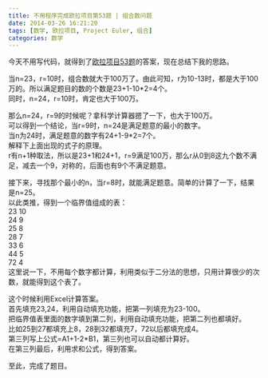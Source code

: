```yaml
---
title: 不用程序完成欧拉项目第53题 | 组合数问题
date: 2014-03-26 16:21:20
tags: [数学, 欧拉项目, Project Euler, 组合]
categories: 数学
---
```

今天不用写代码，就得到了[欧拉项目53题](http://projecteuler.net/problem=53 "Problem 53 - Project Euler")的答案，现在总结下我的思路。

当n=23，r=10时，组合数就大于100万了。由此可知，r为10-13时，都是大于100万的。所以满足题目的数的个数是23+1-10*2=4个。  
同时，n=24，r=10时，肯定也大于100万。  

那么n=24，r=9的时候呢？拿科学计算器摁了一下，也大于100万。  
可以得到一个结论，当r=9时，n=24是满足题意的最小的数字。  
当n为24时，满足题意的数字有24+1-9*2=7个。  
解释下上面出现的式子的原理。  
r有n+1种取法，所以是23+1和24+1，r=9满足100万，那么r从0到8这九个数不满足，减去一个9，对称的，后面也有9个不满足题意。

接下来，寻找那个最小的n，当r=8时，就能满足题意。简单的计算了一下，结果是n=25。  
以此类推，得到一个临界值组成的表：  
23	10  
24	9  
25	8  
28	7  
33	6  
44	5  
72 	4  
这里说一下，不用每个数字都计算，利用类似于二分法的思想，只用计算很少的次数，就能得到这个表了。

这个时候利用Excel计算答案。  
首先填充23,24，利用自动填充功能，把第一列填充为23-100。  
把临界值表里面的数字填到第二列，利用自动填充功能，把第二列也都填好。  
比如25到27都填充上8，28到32都填充7，72以后都填充成4。  
第三列写上公式=A1+1-2*B1，第三列也可以自动都计算好。  
在第三列最后，利用求和公式，得到答案。  

至此，完成了题目。